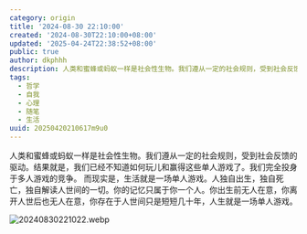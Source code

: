 ```yaml
---
category: origin
title: '2024-08-30 22:10:00'
created: '2024-08-30T22:10:00+08:00'
updated: '2025-04-24T22:38:52+08:00'
public: true
author: dkphhh
description: 人类和蜜蜂或蚂蚁一样是社会性生物。我们遵从一定的社会规则，受到社会反馈的驱动。结果就是……
tags:
  - 哲学
  - 自我
  - 心理
  - 随笔
  - 生活
uuid: 20250420210617m9u0
---
```


人类和蜜蜂或蚂蚁一样是社会性生物。我们遵从一定的社会规则，受到社会反馈的驱动。结果就是，我们已经不知道如何玩儿和赢得这些单人游戏了。我们完全投身于多人游戏的竞争。
而现实是，生活就是一场单人游戏。人独自出生，独自死亡，独自解读人世间的一切。你的记忆只属于你一个人。你出生前无人在意，你离开人世后也无人在意，你存在于人世间只是短短几十年，人生就是一场单人游戏。

![20240830221022.webp](https://img.dkphhh.me/20240830221022.webp)
